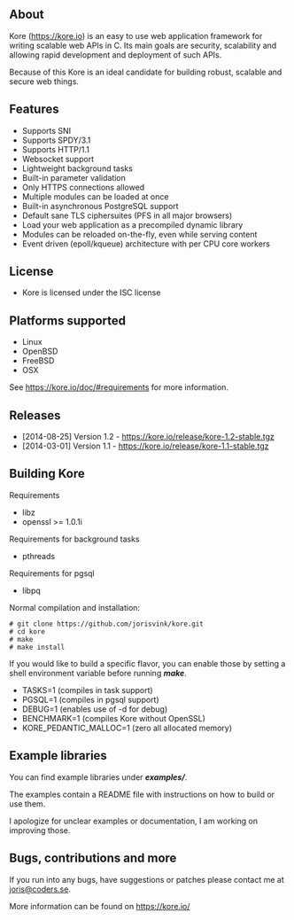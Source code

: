 About
-----
Kore (https://kore.io) is an easy to use web application framework for
writing scalable web APIs in C. Its main goals are security, scalability
and allowing rapid development and deployment of such APIs.

Because of this Kore is an ideal candidate for building robust, scalable and secure web things.

Features
--------
* Supports SNI
* Supports SPDY/3.1
* Supports HTTP/1.1
* Websocket support
* Lightweight background tasks
* Built-in parameter validation
* Only HTTPS connections allowed
* Multiple modules can be loaded at once
* Built-in asynchronous PostgreSQL support
* Default sane TLS ciphersuites (PFS in all major browsers)
* Load your web application as a precompiled dynamic library
* Modules can be reloaded on-the-fly, even while serving content
* Event driven (epoll/kqueue) architecture with per CPU core workers

License
-------
* Kore is licensed under the ISC license

Platforms supported
-------------------
* Linux
* OpenBSD
* FreeBSD
* OSX

See https://kore.io/doc/#requirements for more information.

Releases
--------
* [2014-08-25] Version 1.2 - https://kore.io/release/kore-1.2-stable.tgz
* [2014-03-01] Version 1.1 - https://kore.io/release/kore-1.1-stable.tgz

Building Kore
-------------

Requirements
* libz
* openssl >= 1.0.1i

Requirements for background tasks
* pthreads

Requirements for pgsql
* libpq

Normal compilation and installation:

```
# git clone https://github.com/jorisvink/kore.git
# cd kore
# make
# make install
```

If you would like to build a specific flavor, you can enable
those by setting a shell environment variable before running **_make_**.

* TASKS=1 (compiles in task support)
* PGSQL=1 (compiles in pgsql support)
* DEBUG=1 (enables use of -d for debug)
* BENCHMARK=1 (compiles Kore without OpenSSL)
* KORE_PEDANTIC_MALLOC=1 (zero all allocated memory)

Example libraries
-----------------

You can find example libraries under **_examples/_**.

The examples contain a README file with instructions on how
to build or use them.

I apologize for unclear examples or documentation, I am working on
improving those.

Bugs, contributions and more
----------------------------

If you run into any bugs, have suggestions or patches please
contact me at joris@coders.se.

More information can be found on https://kore.io/
